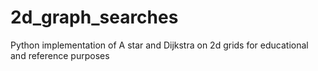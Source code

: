# 2d_graph_searches
Python implementation of A star and Dijkstra on 2d grids for educational and reference purposes
